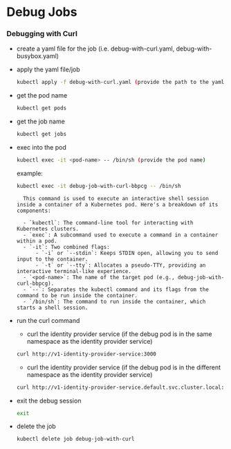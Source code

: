 # Debug Jobs
### Debugging with Curl
- create a yaml file for the job (i.e. debug-with-curl.yaml, debug-with-busybox.yaml)
- apply the yaml file/job
    ```bash
    kubectl apply -f debug-with-curl.yaml (provide the path to the yaml file)
    ```
- get the pod name
    ```bash
    kubectl get pods
    ```
- get the job name
    ```bash
    kubectl get jobs
    ```
- exec into the pod
    ```bash
    kubectl exec -it <pod-name> -- /bin/sh (provide the pod name)
    ```
    example:
    ```bash
    kubectl exec -it debug-job-with-curl-bbpcg -- /bin/sh
    ```

        This command is used to execute an interactive shell session inside a container of a Kubernetes pod. Here's a breakdown of its components:

        - `kubectl`: The command-line tool for interacting with Kubernetes clusters.
        - `exec`: A subcommand used to execute a command in a container within a pod.
        - `-it`: Two combined flags:
            - `-i` or `--stdin`: Keeps STDIN open, allowing you to send input to the container.
            - `-t` or `--tty`: Allocates a pseudo-TTY, providing an interactive terminal-like experience.
        - `<pod-name>`: The name of the target pod (e.g., debug-job-with-curl-bbpcg).
        - `--`: Separates the kubectl command and its flags from the command to be run inside the container.
        - `/bin/sh`: The command to run inside the container, which starts a shell session.

- run the curl command
    - curl the identity provider service (if the debug pod is in the same namespace as the identity provider service)
    ```bash
    curl http://v1-identity-provider-service:3000
    ```
    - curl the identity provider service (if the debug pod is in the different namespace as the identity provider service)
    ```bash
    curl http://v1-identity-provider-service.default.svc.cluster.local:3000
    ```
- exit the debug session
    ```bash
    exit
    ```
- delete the job
    ```bash
    kubectl delete job debug-job-with-curl
    ```